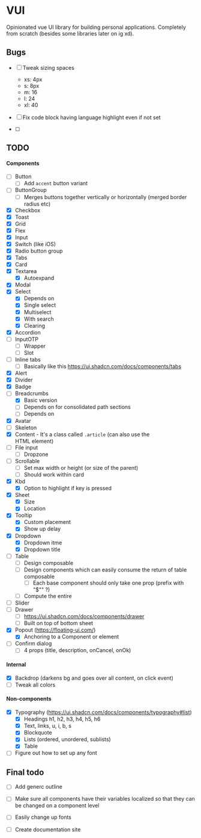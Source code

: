 # VUI

Opinionated vue UI library for building personal applications. Completely from scratch (besides some libraries later on ig xd).

## Bugs

- [ ] Tweak sizing spaces
  - xs: 4px
  - s: 8px
  - m: 16
  - l: 24
  - xl: 40

- [ ] Fix code block having language highlight even if not set
- [ ]

## TODO

#### Components

- [ ] Button
  - [ ] Add `accent` button variant
- [ ] ButtonGroup
  - [ ] Merges buttons together vertically or horizontally (merged border radius etc)
- [x] Checkbox
- [x] Toast
- [x] Grid
- [x] Flex
- [x] Input
- [x] Switch (like iOS)
- [x] Radio button group
- [x] Tabs
- [x] Card
- [x] Textarea
  - [x] Autoexpand
- [x] Modal
- [x] Select
  - [x] Depends on <Dropdown />
  - [x] Single select
  - [x] Multiselect
  - [x] With search
  - [x] Clearing
- [x] Accordion
- [ ] InputOTP
  - [ ] Wrapper
  - [ ] Slot
- [ ] Inline tabs
  - [ ] Basically like this https://ui.shadcn.com/docs/components/tabs
- [x] Alert
- [x] Divider
- [x] Badge
- [ ] Breadcrumbs
  - [x] Basic version
  - [ ] Depends on <Popout /> for consolidated path sections
  - [ ] Depends on <DropdownItem />
- [x] Avatar
- [ ] Skeleton
- [x] Content - It's a class called `.article` (can also use the <article /> HTML element)
- [ ] File input
  - [ ] Dropzone
- [ ] Scrollable
  - [ ] Set max width or height (or size of the parent)
  - [ ] Should work within card
- [x] Kbd
  - [x] Option to highlight if key is pressed
- [x] Sheet
  - [x] Size
  - [x] Location
- [x] Tooltip
  - [x] Custom placement
  - [x] Show up delay
- [x] Dropdown
  - [x] Dropdown itme
  - [x] Dropdown title
- [ ] Table
  - [ ] Design composable
  - [ ] Design components which can easily consume the return of table composable
    - [ ] Each base component should only take one prop (prefix with "$"" ?)
  - [ ] Compute the entire
- [ ] Slider
- [ ] Drawer
  - [ ] https://ui.shadcn.com/docs/components/drawer
  - [ ] Built on top of bottom sheet

- [x] Popout (https://floating-ui.com/)
  - [x] Anchoring to a Component or element

- [ ] Confirm dialog
  - [ ] 4 props (title, description, onCancel, onOk)

#### Internal

- [x] Backdrop (darkens bg and goes over all content, on click event)
- [ ] Tweak all colors

#### Non-components

- [x] Typography (https://ui.shadcn.com/docs/components/typography#list)
  - [x] Headings h1, h2, h3, h4, h5, h6
  - [x] Text, links, u, i, b, s
  - [x] Blockquote
  - [x] Lists (ordered, unordered, sublists)
  - [x] Table

- [ ] Figure out how to set up any font

## Final todo

- [ ] Add generc outline

- [ ] Make sure all components have their variables localized so that they can be changed on a component level
- [ ] Easily change up fonts
- [ ] Create documentation site
